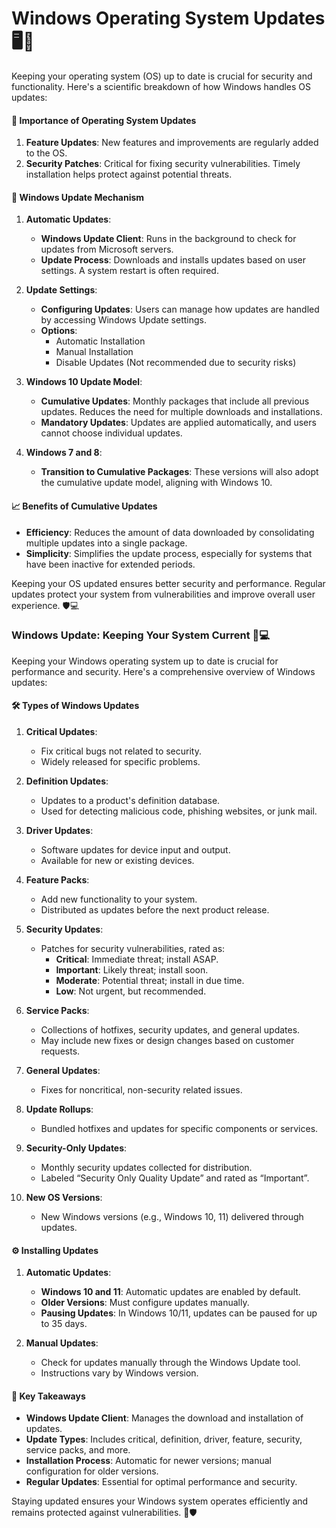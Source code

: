 # Windows Operating System Updates 🖥️🔄

Keeping your operating system (OS) up to date is crucial for security and functionality. Here's a scientific breakdown of how Windows handles OS updates:

#### 🚀 Importance of Operating System Updates

1. **Feature Updates**: New features and improvements are regularly added to the OS.
2. **Security Patches**: Critical for fixing security vulnerabilities. Timely installation helps protect against potential threats.

#### 🔧 Windows Update Mechanism

1. **Automatic Updates**:
   - **Windows Update Client**: Runs in the background to check for updates from Microsoft servers.
   - **Update Process**: Downloads and installs updates based on user settings. A system restart is often required.

2. **Update Settings**:
   - **Configuring Updates**: Users can manage how updates are handled by accessing Windows Update settings.
   - **Options**:
     - Automatic Installation
     - Manual Installation
     - Disable Updates (Not recommended due to security risks)

3. **Windows 10 Update Model**:
   - **Cumulative Updates**: Monthly packages that include all previous updates. Reduces the need for multiple downloads and installations.
   - **Mandatory Updates**: Updates are applied automatically, and users cannot choose individual updates.

4. **Windows 7 and 8**:
   - **Transition to Cumulative Packages**: These versions will also adopt the cumulative update model, aligning with Windows 10.

#### 📈 Benefits of Cumulative Updates

- **Efficiency**: Reduces the amount of data downloaded by consolidating multiple updates into a single package.
- **Simplicity**: Simplifies the update process, especially for systems that have been inactive for extended periods.

Keeping your OS updated ensures better security and performance. Regular updates protect your system from vulnerabilities and improve overall user experience. 🛡️💻

### Windows Update: Keeping Your System Current 🔄💻

Keeping your Windows operating system up to date is crucial for performance and security. Here's a comprehensive overview of Windows updates:

#### 🛠️ Types of Windows Updates

1. **Critical Updates**:
   - Fix critical bugs not related to security. 
   - Widely released for specific problems.

2. **Definition Updates**:
   - Updates to a product's definition database.
   - Used for detecting malicious code, phishing websites, or junk mail.

3. **Driver Updates**:
   - Software updates for device input and output.
   - Available for new or existing devices.

4. **Feature Packs**:
   - Add new functionality to your system.
   - Distributed as updates before the next product release.

5. **Security Updates**:
   - Patches for security vulnerabilities, rated as:
     - **Critical**: Immediate threat; install ASAP.
     - **Important**: Likely threat; install soon.
     - **Moderate**: Potential threat; install in due time.
     - **Low**: Not urgent, but recommended.

6. **Service Packs**:
   - Collections of hotfixes, security updates, and general updates.
   - May include new fixes or design changes based on customer requests.

7. **General Updates**:
   - Fixes for noncritical, non-security related issues.

8. **Update Rollups**:
   - Bundled hotfixes and updates for specific components or services.

9. **Security-Only Updates**:
   - Monthly security updates collected for distribution.
   - Labeled “Security Only Quality Update” and rated as “Important”.

10. **New OS Versions**:
    - New Windows versions (e.g., Windows 10, 11) delivered through updates.

#### ⚙️ Installing Updates

1. **Automatic Updates**:
   - **Windows 10 and 11**: Automatic updates are enabled by default. 
   - **Older Versions**: Must configure updates manually.
   - **Pausing Updates**: In Windows 10/11, updates can be paused for up to 35 days.

2. **Manual Updates**:
   - Check for updates manually through the Windows Update tool.
   - Instructions vary by Windows version.

#### 🚀 Key Takeaways

- **Windows Update Client**: Manages the download and installation of updates.
- **Update Types**: Includes critical, definition, driver, feature, security, service packs, and more.
- **Installation Process**: Automatic for newer versions; manual configuration for older versions.
- **Regular Updates**: Essential for optimal performance and security.

Staying updated ensures your Windows system operates efficiently and remains protected against vulnerabilities. 🌟🛡️